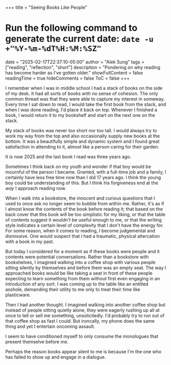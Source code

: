 +++
title = "Seeing Books Like People"
# Run the following command to generate the current date: `date -u +"%Y-%m-%dT%H:%M:%SZ"`
date = "2025-02-17T22:37:10-05:00"
author = "Alek Sung"
tags = ["reading", "reflection", "short"]
description = "Pondering on why reading has become harder as I've gotten older."
showFullContent = false
readingTime = true
hideComments = false
ToC = false
+++

I remember when I was in middle school I had a stack of books on the side of my desk. It had all sorts of books with no sense of cohesion. The only common thread was that they were able to capture my interest in someway. Every time I sat down to read, I would take the first book from the stack, and when I was done reading, I'd place it back on top. Whenever I finished a book, I would return it to my bookshelf and start on the next one on the stack.

My stack of books was never too short nor too tall. I would always try to work my way from the top and also occasionally supply new books at the bottom. It was a beautifully simple and dynamic system and I found great satisfaction in attending to it, almost like a person caring for their garden.

It is now 2025 and the last book I read was three years ago.

Sometimes I think back on my youth and wonder if that boy would be mournful of the person I became. Granted, with a full-time job and a family, I certainly have less free time now than I did 17 years ago. I think the young boy could be understanding of this. But I think his forgiveness end at the _way_ I approach reading now.

When I walk into a bookstore, the innocent and curious questions that I used to once ask no longer seem to bubble from within me. Rather, it's as if I almost know the contents of the book before reading it; that based on the back cover that this book will be too simplistic for my liking, or that the table of contents suggest it wouldn't be useful enough to me, or that the writing style indicates a certain level of complexity that I don't have the energy for. For some reason, when it comes to reading, I become judgemental and dismissive. One would suspect that I had a traumatic, physical altercation with a book in my past.

But today I considered for a moment as if these books were people and it contents were potential conversations. Rather than a bookstore with bookshelves, I imagined walking into a coffee shop with various people sitting silently by themselves and before them was an empty seat. The way I approached books would be like taking a seat in front of these people expecting to learn something from them without first even engaging in an introduction of any sort. I was coming up to the table like an entitled asshole, demanding their utility to me only to treat their time like plasticware.

Then I had another thought. I imagined walking into another coffee shop but instead of people sitting quietly alone, they were eagerly rushing up all at once to tell or sell me something, unsolicitedly. I'd probably try to run out of that coffee shop as fast I could. But ironcally, my phone does the same thing and yet I entertain oncoming assault.

I seem to have conditioned myself to only consume the monologues that present themselve before me.

Perhaps the reason books appear silent to me is because I'm the one who has failed to show up and engage in a dialogue.
